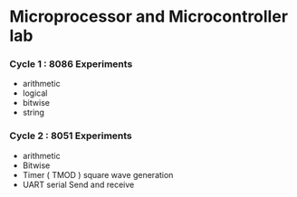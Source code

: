 # Microprocessor and Microcontroller lab

### Cycle 1 : 8086 Experiments 
- arithmetic
- logical
- bitwise 
- string 

### Cycle 2 : 8051 Experiments

- arithmetic
- Bitwise 
- Timer ( TMOD ) square wave generation
- UART serial Send and receive
